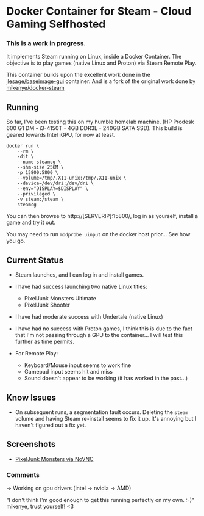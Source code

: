 # Docker Container for Steam - Cloud Gaming Selfhosted
### This is a work in progress.

It implements Steam running on Linux, inside a Docker Container.
The objective is to play games (native Linux and Proton) via Steam Remote Play.

This container builds upon the excellent work done in the [jlesage/baseimage-gui](https://hub.docker.com/r/jlesage/baseimage-gui) container.
And is a fork of the original work done by [mikenye/docker-steam](https://github.com/mikenye/docker-steam)

## Running

So far, I've been testing this on my humble homelab machine.
(HP Prodesk 600 G1 DM - i3-4150T - 4GB DDR3L - 240GB SATA SSD).
This build is geared towards Intel iGPU, for now at least.

```
docker run \
    --rm \
    -dit \
    --name steamcg \
    --shm-size 256M \
    -p 15800:5800 \
    --volume=/tmp/.X11-unix:/tmp/.X11-unix \
    --device=/dev/dri:/dev/dri \
    --env="DISPLAY=$DISPLAY" \
    --privileged \
    -v steam:/steam \
    steamcg
```

You can then browse to http://[SERVERIP]:15800/, log in as yourself, install a game and try it out.

You may need to run `modprobe uinput` on the docker host prior... See how you go.

## Current Status

* Steam launches, and I can log in and install games.
* I have had success launching two native Linux titles:
  * PixelJunk Monsters Ultimate
  * PixelJunk Shooter
* I have had moderate success with Undertale (native Linux)
* I have had no success with Proton games, I think this is due to the fact that I'm not passing through a GPU to the container... I will test this further as time permits.

* For Remote Play:
  * Keyboard/Mouse input seems to work fine
  * Gamepad input seems hit and miss
  * Sound doesn't appear to be working (it has worked in the past...)

## Know Issues

- On subsequent runs, a segmentation fault occurs. Deleting the `steam` volume and having Steam re-install seems to fix it up. It's annoying but I haven't figured out a fix yet.


## Screenshots

* [PixelJunk Monsters via NoVNC](https://i.imgur.com/7FVqXm5.mp4)


### Comments

-> Working on gpu drivers (intel -> nvidia -> AMD)

"I don't think I'm good enough to get this running perfectly on my own. :-)"
mikenye, trust yourself! <3
